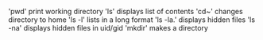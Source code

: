 'pwd' print working directory
'ls' displays list of contents
'cd~' changes directory to home
'ls -l' lists in a long format
'ls -la.' displays hidden files
'ls -na' displays hidden files in uid/gid
'mkdir' makes a directory

